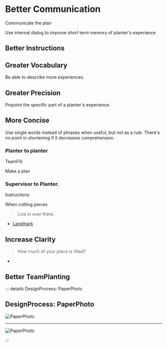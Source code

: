 # Better Communication

Communicate the plan

Use internal dialog to improve short term memory of planter's experience 

## Better Instructions

## Greater Vocabulary

Be able to describe more experiences.

## Greater Precision

Pnipoint the specific part of a planter's experience.

## More Concise

Use single words instead of phrases when useful, but not as a rule. There's no point in shortening if it decreases comprehension.

### Planter to planter

TeamFill

Make a plan

### Supervisor to Planter. 

Instructions


When cutting pieces.

> Line in over there.

- [Landmark]()


## Increase Clarity
> How much of your piece is filled?
-


## Better TeamPlanting



::: details DesignProcess: PaperPhoto

## DesignProcess: PaperPhoto

![PaperPhoto](/Paper_BetaQuote.jpg)

---

![PaperPhoto](/Paper_BetaQuote2.jpg)

:::